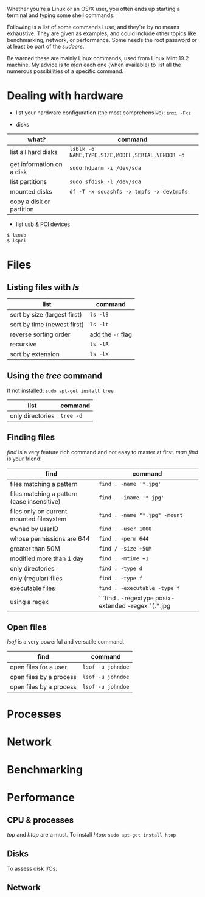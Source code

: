Whether you're a Linux or an OS/X user, you often ends up starting a terminal and typing some shell commands. 

Following is a list of some commands I use, and they're by no means exhaustive. They are given as examples, and could include other topics like benchmarking, network, or performance. Some needs the root password or at least be part of the _sudoers_.

Be warned these are mainly Linux commands, used from Linux Mint 19.2 machine. My advice is to _man_ each one (when available) to list all the numerous possibilities of a specific command.

# Dealing with hardware

* list your hardware configuration (the most comprehensive): ```inxi -Fxz```


* disks

what? | command
--- | --- 
list all hard disks | ```lsblk -o NAME,TYPE,SIZE,MODEL,SERIAL,VENDOR -d```
get information on a disk | ```sudo hdparm -i /dev/sda```
list partitions | ```sudo sfdisk -l /dev/sda```
mounted disks | ```df -T -x squashfs -x tmpfs -x devtmpfs```
copy a disk or partition|

* list usb & PCI devices
```
$ lsusb
$ lspci
```


# Files

## Listing files with _ls_

list | command
--- | --- 
sort by size (largest first)| ```ls -lS```
sort by time (newest first)|  ```ls -lt```
reverse sorting order | add the ```-r``` flag
recursive|                    ```ls -lR```
sort by extension |           ```ls -lX```


## Using the _tree_ command

If not installed: ```sudo apt-get install tree```

list | command
--- | --- 
only directories | ```tree -d```

## Finding files
_find_ is a very feature rich command and not easy to master at first. _man find_ is your friend!

find | command
--- | --- 
files matching a pattern                        | ```find . -name '*.jpg'```
files matching a pattern (case insensitive)     | ```find . -iname '*.jpg'```
files only on current mounted filesystem        | ```find . -name "*.jpg" -mount```
owned by userID                                 | ```find . -user 1000```
whose permissions are 644                       | ```find . -perm 644```
greater than 50M                                | ```find / -size +50M```
modified more than 1 day                        | ```find . -mtime +1```
only directories                                | ```find . -type d```
only (regular) files                            | ```find . -type f```
executable files                                | ```find . -executable -type f```
using a regex                                   | ```find . -regextype posix-extended -regex "(.*\.jpg|.*\.gif)"```

## Open files
_lsof_ is a very powerful and versatile command. 

find | command
--- | --- 
open files for a user                      | ```lsof -u johndoe```
open files by a process                    | ```lsof -u johndoe```
open files by a process                    | ```lsof -u johndoe```



# Processes

# Network

# Benchmarking

# Performance

## CPU & processes

_top_ and _htop_ are a must. To install _htop_: ```sudo apt-get install htop```

## Disks

To assess disk I/Os: 

## Network
